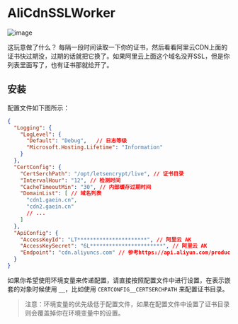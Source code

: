 # AliCdnSSLWorker

![image](https://github.com/nidbCN/AliCdnSSLWorker/assets/36162655/cb36b8b9-063e-44a8-bd6c-02d312f1e5e9)


这玩意做了什么？
每隔一段时间读取一下你的证书，然后看看阿里云CDN上面的证书快过期没，过期的话就把它换了。如果阿里云上面这个域名没开SSL，但是你列表里面写了，也有证书那就给开了。

## 安装

配置文件如下图所示：

```json
{
  "Logging": {
    "LogLevel": {
      "Default": "Debug",   // 日志等级
      "Microsoft.Hosting.Lifetime": "Information"
    }
  },
  "CertConfig": {
    "CertSerchPath": "/opt/letsencrypt/live", // 证书目录
    "IntervalHour": "12", // 检测时间
    "CacheTimeoutMin": "30", // 内部缓存过期时间
    "DomainList": [ // 域名列表
      "cdn1.gaein.cn",
      "cdn2.gaein.cn"
      // ...
    ]
  },
  "ApiConfig": {
    "AccessKeyId": "LT**********************", // 阿里云 AK
    "AccessKeySecret": "6L***********************", // 阿里云 AK
    "Endpoint": "cdn.aliyuncs.com" // 参考https://api.aliyun.com/product/Cdn
  }
}
```

如果你希望使用环境变量来传递配置，请直接按照配置文件中进行设置，在表示嵌套的对象时候使用 `__`，比如使用 `CERTCONFIG__CERTSERCHPATH` 来配置证书目录。

> 注意：环境变量的优先级低于配置文件，如果在配置文件中设置了证书目录则会覆盖掉你在环境变量中的设置。
